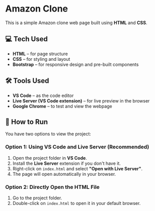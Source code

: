 # Amazon Clone

This is a simple Amazon clone web page built using **HTML** and **CSS**.

## 💻 Tech Used

- **HTML** – for page structure
- **CSS** – for styling and layout
- **Bootstrap** – for responsive design and pre-built components

## 🛠 Tools Used

- **VS Code** – as the code editor
- **Live Server (VS Code extension)** – for live preview in the browser
- **Google Chrome** – to test and view the webpage

## 🚀 How to Run

You have two options to view the project:

### Option 1: Using VS Code and Live Server (Recommended)
1. Open the project folder in **VS Code**.
2. Install the **Live Server** extension if you don't have it.
3. Right-click on `index.html` and select **"Open with Live Server"**.
4. The page will open automatically in your browser.

### Option 2: Directly Open the HTML File
1. Go to the project folder.
2. Double-click on `index.html` to open it in your default browser.
